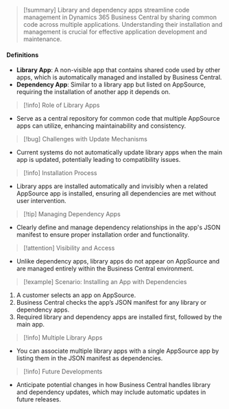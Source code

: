 >[!summary]
>Library and dependency apps streamline code management in Dynamics 365 Business Central by sharing common code across multiple applications. Understanding their installation and management is crucial for effective application development and maintenance.

#### Definitions
- **Library App**: A non-visible app that contains shared code used by other apps, which is automatically managed and installed by Business Central.
- **Dependency App**: Similar to a library app but listed on AppSource, requiring the installation of another app it depends on.

>[!info] Role of Library Apps
- Serve as a central repository for common code that multiple AppSource apps can utilize, enhancing maintainability and consistency.

>[!bug] Challenges with Update Mechanisms
- Current systems do not automatically update library apps when the main app is updated, potentially leading to compatibility issues.

>[!info] Installation Process
- Library apps are installed automatically and invisibly when a related AppSource app is installed, ensuring all dependencies are met without user intervention.

>[!tip] Managing Dependency Apps
- Clearly define and manage dependency relationships in the app's JSON manifest to ensure proper installation order and functionality.

>[!attention] Visibility and Access
- Unlike dependency apps, library apps do not appear on AppSource and are managed entirely within the Business Central environment.

>[!example] Scenario: Installing an App with Dependencies
1. A customer selects an app on AppSource.
2. Business Central checks the app’s JSON manifest for any library or dependency apps.
3. Required library and dependency apps are installed first, followed by the main app.

>[!info] Multiple Library Apps
- You can associate multiple library apps with a single AppSource app by listing them in the JSON manifest as dependencies.

>[!info] Future Developments
- Anticipate potential changes in how Business Central handles library and dependency updates, which may include automatic updates in future releases.